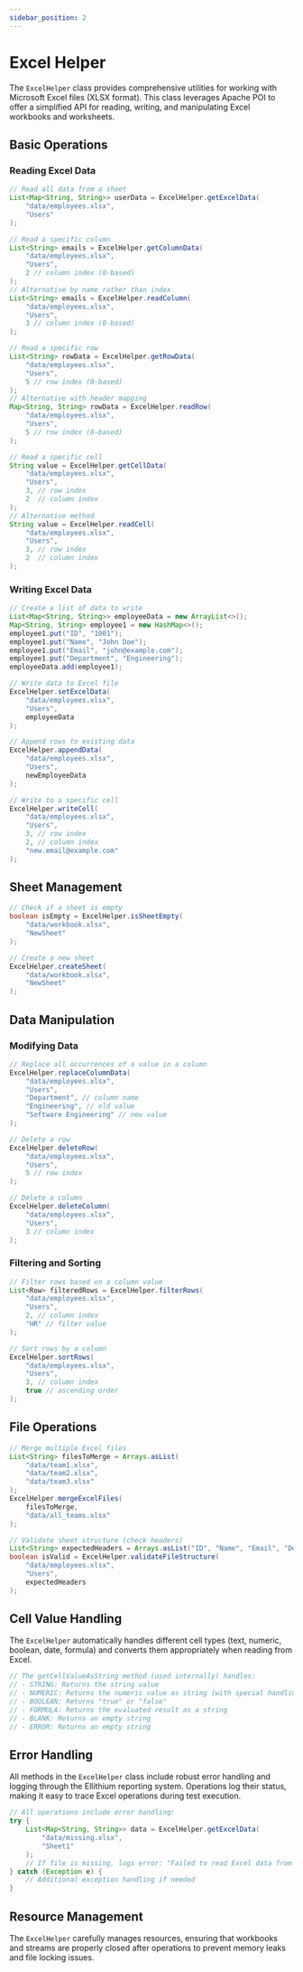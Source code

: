 ```yaml
---
sidebar_position: 2
---
```


# Excel Helper

The `ExcelHelper` class provides comprehensive utilities for working with Microsoft Excel files (XLSX format). This class leverages Apache POI to offer a simplified API for reading, writing, and manipulating Excel workbooks and worksheets.

## Basic Operations

### Reading Excel Data

```java
// Read all data from a sheet
List<Map<String, String>> userData = ExcelHelper.getExcelData(
    "data/employees.xlsx", 
    "Users"
);

// Read a specific column
List<String> emails = ExcelHelper.getColumnData(
    "data/employees.xlsx", 
    "Users", 
    2 // column index (0-based)
);
// Alternative by name rather than index
List<String> emails = ExcelHelper.readColumn(
    "data/employees.xlsx", 
    "Users", 
    3 // column index (0-based)
);

// Read a specific row
List<String> rowData = ExcelHelper.getRowData(
    "data/employees.xlsx", 
    "Users", 
    5 // row index (0-based)
);
// Alternative with header mapping
Map<String, String> rowData = ExcelHelper.readRow(
    "data/employees.xlsx", 
    "Users", 
    5 // row index (0-based)
);

// Read a specific cell
String value = ExcelHelper.getCellData(
    "data/employees.xlsx", 
    "Users", 
    3, // row index
    2  // column index
);
// Alternative method
String value = ExcelHelper.readCell(
    "data/employees.xlsx", 
    "Users", 
    3, // row index
    2  // column index
);
```

### Writing Excel Data

```java
// Create a list of data to write
List<Map<String, String>> employeeData = new ArrayList<>();
Map<String, String> employee1 = new HashMap<>();
employee1.put("ID", "1001");
employee1.put("Name", "John Doe");
employee1.put("Email", "john@example.com");
employee1.put("Department", "Engineering");
employeeData.add(employee1);

// Write data to Excel file
ExcelHelper.setExcelData(
    "data/employees.xlsx", 
    "Users", 
    employeeData
);

// Append rows to existing data
ExcelHelper.appendData(
    "data/employees.xlsx", 
    "Users", 
    newEmployeeData
);

// Write to a specific cell
ExcelHelper.writeCell(
    "data/employees.xlsx", 
    "Users", 
    3, // row index
    2, // column index
    "new.email@example.com"
);
```

## Sheet Management

```java
// Check if a sheet is empty
boolean isEmpty = ExcelHelper.isSheetEmpty(
    "data/workbook.xlsx", 
    "NewSheet"
);

// Create a new sheet
ExcelHelper.createSheet(
    "data/workbook.xlsx", 
    "NewSheet"
);
```

## Data Manipulation

### Modifying Data

```java
// Replace all occurrences of a value in a column
ExcelHelper.replaceColumnData(
    "data/employees.xlsx", 
    "Users", 
    "Department", // column name
    "Engineering", // old value
    "Software Engineering" // new value
);

// Delete a row
ExcelHelper.deleteRow(
    "data/employees.xlsx", 
    "Users", 
    5 // row index
);

// Delete a column
ExcelHelper.deleteColumn(
    "data/employees.xlsx", 
    "Users", 
    3 // column index
);
```

### Filtering and Sorting

```java
// Filter rows based on a column value
List<Row> filteredRows = ExcelHelper.filterRows(
    "data/employees.xlsx", 
    "Users", 
    2, // column index
    "HR" // filter value
);

// Sort rows by a column
ExcelHelper.sortRows(
    "data/employees.xlsx", 
    "Users", 
    3, // column index
    true // ascending order
);
```

## File Operations

```java
// Merge multiple Excel files
List<String> filesToMerge = Arrays.asList(
    "data/team1.xlsx",
    "data/team2.xlsx",
    "data/team3.xlsx"
);
ExcelHelper.mergeExcelFiles(
    filesToMerge,
    "data/all_teams.xlsx"
);

// Validate sheet structure (check headers)
List<String> expectedHeaders = Arrays.asList("ID", "Name", "Email", "Department");
boolean isValid = ExcelHelper.validateFileStructure(
    "data/employees.xlsx", 
    "Users", 
    expectedHeaders
);
```

## Cell Value Handling

The `ExcelHelper` automatically handles different cell types (text, numeric, boolean, date, formula) and converts them appropriately when reading from Excel.

```java
// The getCellValueAsString method (used internally) handles:
// - STRING: Returns the string value
// - NUMERIC: Returns the numeric value as string (with special handling for dates)
// - BOOLEAN: Returns "true" or "false"
// - FORMULA: Returns the evaluated result as a string
// - BLANK: Returns an empty string
// - ERROR: Returns an empty string
```

## Error Handling

All methods in the `ExcelHelper` class include robust error handling and logging through the Ellithium reporting system. Operations log their status, making it easy to trace Excel operations during test execution.

```java
// All operations include error handling:
try {
    List<Map<String, String>> data = ExcelHelper.getExcelData(
        "data/missing.xlsx", 
        "Sheet1"
    );
    // If file is missing, logs error: "Failed to read Excel data from file: data/missing.xlsx, sheet: Sheet1"
} catch (Exception e) {
    // Additional exception handling if needed
}
```

## Resource Management

The `ExcelHelper` carefully manages resources, ensuring that workbooks and streams are properly closed after operations to prevent memory leaks and file locking issues. 